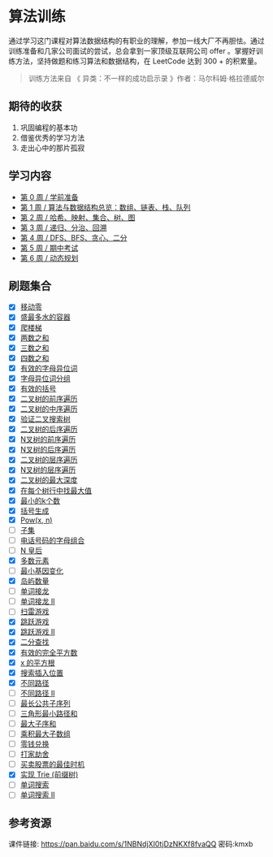 # 算法训练

通过学习这门课程对算法数据结构的有职业的理解，参加一线大厂不再胆怯。通过训练准备和几家公司面试的尝试，总会拿到一家顶级互联网公司 offer 。掌握好训练方法，坚持做题和练习算法和数据结构，在 LeetCode 达到 300 + 的积累量。

> 训练方法来自 《 异类：不一样的成功启示录 》作者：马尔科姆·格拉德威尔

## 期待的收获

1. 巩固编程的基本功
2. 借鉴优秀的学习方法
3. 走出心中的那片孤寂

## 学习内容

- [第 0 周 / 学前准备](./Week_00/README.md)
- [第 1 周 / 算法与数据结构总览：数组、链表、栈、队列](./Week_01/README.md)
- [第 2 周 / 哈希、映射、集合、树、图](./Week_02/README.md)
- [第 3 周 / 递归、分治、回溯](./Week_03/README.md)
- [第 4 周 / DFS、BFS、贪心、二分](./Week_04/README.md)
- [第 5 周 / 期中考试](./Week_05/README.md)
- [第 6 周 / 动态规划](./Week_06/README.md)

## 刷题集合

- [x] [移动零](./leetcode/283_move-zeroes.md)
- [x] [盛最多水的容器](./leetcode/11_container-with-most-water.md)
- [x] [爬楼梯](./leetcode/70_climbing-stairs.md)
- [x] [两数之和](./leetcode/1_two-sum.md)
- [x] [三数之和](./leetcode/15_3sum.md)
- [x] [四数之和](./leetcode/18_4sum.md)
- [x] [有效的字母异位词](./leetcode/242_valid-anagram.md)
- [x] [字母异位词分组](./leetcode/49_group-anagrams.md)
- [x] [有效的括号](./leetcode/20_valid-parentheses.md)
- [x] [二叉树的前序遍历](./leetcode/144_binary-tree-preorder-traversal.md)
- [x] [二叉树的中序遍历](./leetcode/94_binary-tree-inorder-traversal.md)
- [x] [验证二叉搜索树](./leetcode/98_validate-binary-search-tree.md)
- [x] [二叉树的后序遍历](./leetcode/145_binary-tree-postorder-traversal.md)
- [x] [N叉树的前序遍历](./leetcode/589_n-ary-tree-preorder-traversal.md)
- [x] [N叉树的后序遍历](./leetcode/509_n-ary-tree-postorder-traversal.md)
- [x] [二叉树的层序遍历](./leetcode/102_binary-tree-level-order-traversal.md)
- [x] [N叉树的层序遍历](./leetcode/429_n-ary-tree-level-order-traversal.md)
- [x] [二叉树的最大深度](./leetcode/104_maximum-depth-of-binary-tree.md)
- [x] [在每个树行中找最大值](./leetcode/515_find-largest-value-in-each-tree-row.md)
- [x] [最小的k个数](./leetcode/offer_40_zui-xiao-de-kge-shu-lcof.md)
- [x] [括号生成](./leetcode/22_generate-parentheses.md)
- [x] [Pow(x, n)](./leetcode/50_powx-n.md)
- [ ] [子集](./leetcode/78_subsets.md)
- [ ] [电话号码的字母组合](./leetcode/17_letter-combinations-of-a-phone-number.md)
- [ ] [N 皇后](./leetcode/51_n-queens.md)
- [x] [多数元素](./leetcode/169_submissions.md)
- [ ] [最小基因变化](./leetcode/433_minimum-genetic-mutation.md)
- [x] [岛屿数量](./leetcode/200_number-of-islands.md)
- [ ] [单词接龙](./leetcode/127_word-ladder.md)
- [ ] [单词接龙 II](./leetcode/126_word-ladder-ii.md)
- [ ] [扫雷游戏](./leetcode/529_minesweeper.md)
- [x] [跳跃游戏](./leetcode/55_jump-game.md)
- [x] [跳跃游戏 II](./leetcode/45_jump-game-ii.md)
- [x] [二分查找](./leetcode/704_binary-search.md)
- [x] [有效的完全平方数](./leetcode/367_valid-perfect-square.md)
- [x] [x 的平方根](./leetcode/69_sqrtx.md)
- [x] [搜索插入位置](./leetcode/35_search-insert-position.md)
- [x] [不同路径](./leetcode/62_unique-paths.md)
- [ ] [不同路径 II](./leetcode/63_unique-paths-ii.md)
- [ ] [最长公共子序列](./leetcode/1143_longest-common-subsequence.md)
- [ ] [三角形最小路径和](./leetcode/120_triangle.md)
- [ ] [最大子序和](./leetcode/53_maximum-subarray.md)
- [ ] [乘积最大子数组](./leetcode/152_maximum-product-subarray.md)
- [ ] [零钱兑换](./leetcode/322_coin-change.md)
- [ ] [打家劫舍](./leetcode/198_house-robber.md)
- [ ] [买卖股票的最佳时机](./leetcode/121_best-time-to-buy-and-sell-stock.md)
- [x] [实现 Trie (前缀树)](./leetcode/208_implement-trie-prefix-tree.md)
- [ ] [单词搜索](./leetcode/97_word-search.md)
- [ ] [单词搜索 II](./leetcode/212_word-search-ii.md)

## 参考资源

课件链接: https://pan.baidu.com/s/1NBNdjXI0tjDzNKXf8fvaQQ  密码:kmxb

